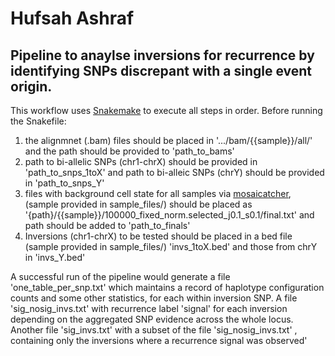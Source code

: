 # Hufsah Ashraf

## Pipeline to anaylse inversions for recurrence by identifying SNPs discrepant with a single event origin.

This workflow uses [Snakemake](https://bitbucket.org/snakemake/snakemake) to execute all steps in order. Before running the Snakefile:

  1. the alignmnet (.bam) files should be placed in '.../bam/{{sample}}/all/' and the path should be provided to 'path_to_bams'
  2. path to bi-allelic SNPs (chr1-chrX) should be provided in 'path_to_snps_1toX' and path to bi-alleic SNPs (chrY) should be provided in 'path_to_snps_Y'
  3.  files with background cell state for all samples via [mosaicatcher](https://github.com/friendsofstrandseq/mosaicatcher), (sample provided in sample_files/) should be placed as  '{path}/{{sample}}/100000_fixed_norm.selected_j0.1_s0.1/final.txt' and path should be added to 'path_to_finals'
  4.  Inversions (chr1-chrX) to be tested should be placed in a bed file (sample provided in sample_files/) 'invs_1toX.bed' and those from chrY in 'invs_Y.bed'
  
A successful run of the pipeline would generate a file 'one_table_per_snp.txt' which maintains a record of haplotype configuration counts and some other statistics, for each within inversion SNP. A file 'sig_nosig_invs.txt' with recurrence label 'signal' for each inversion depending on the aggregated SNP evidence across the whole locus. Another file 'sig_invs.txt' with a subset of the file 'sig_nosig_invs.txt' , containing only the inversions where a recurrence signal was observed'
